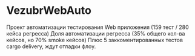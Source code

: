 # VezubrWebAuto

Проект автоматизации тестирования Web приложения (159 тест / 280 кейса регресса)
Доля автоматизации регресса (35% общего кол-ва кейсов, но 70% smoke кейсов)
Плюс 5 заккоментированных тестов cargo delivery, ждут отладки флоу.

